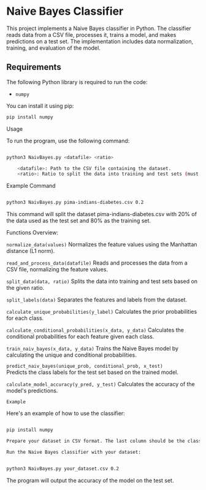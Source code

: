 # Naive Bayes Classifier

This project implements a Naive Bayes classifier in Python. The classifier reads data from a CSV file, processes it, trains a model, and makes predictions on a test set. The implementation includes data normalization, training, and evaluation of the model.

## Requirements

The following Python library is required to run the code:

- `numpy`

You can install it using pip:

```bash
pip install numpy
```

Usage

To run the program, use the following command:

```bash

python3 NaivBayes.py <datafile> <ratio>

    <datafile>: Path to the CSV file containing the dataset.
    <ratio>: Ratio to split the data into training and test sets (must be between 0 and 1).
```
Example Command

```bash

python3 NaivBayes.py pima-indians-diabetes.csv 0.2
```
This command will split the dataset pima-indians-diabetes.csv with 20% of the data used as the test set and 80% as the training set.


Functions Overview:


`normalize_data(values)`
Normalizes the feature values using the Manhattan distance (L1 norm).

`read_and_process_data(datafile)`
Reads and processes the data from a CSV file, normalizing the feature values.

`split_data(data, ratio)`
Splits the data into training and test sets based on the given ratio.

`split_labels(data)`
Separates the features and labels from the dataset.

`calculate_unique_probabilities(y_label)`
Calculates the prior probabilities for each class.


`calculate_conditional_probabilities(x_data, y_data)`
Calculates the conditional probabilities for each feature given each class.


`train_naiv_bayes(x_data, y_data)`
Trains the Naive Bayes model by calculating the unique and conditional probabilities.


`predict_naiv_bayes(unique_prob, conditional_prob, x_test)`\
Predicts the class labels for the test set based on the trained model.

`calculate_model_accuracy(y_pred, y_test)`
Calculates the accuracy of the model's predictions.


`Example`

Here's an example of how to use the classifier:

   ``` bash

pip install numpy

Prepare your dataset in CSV format. The last column should be the class label.

Run the Naive Bayes classifier with your dataset:
```
```bash

python3 NaivBayes.py your_dataset.csv 0.2
```
The program will output the accuracy of the model on the test set.